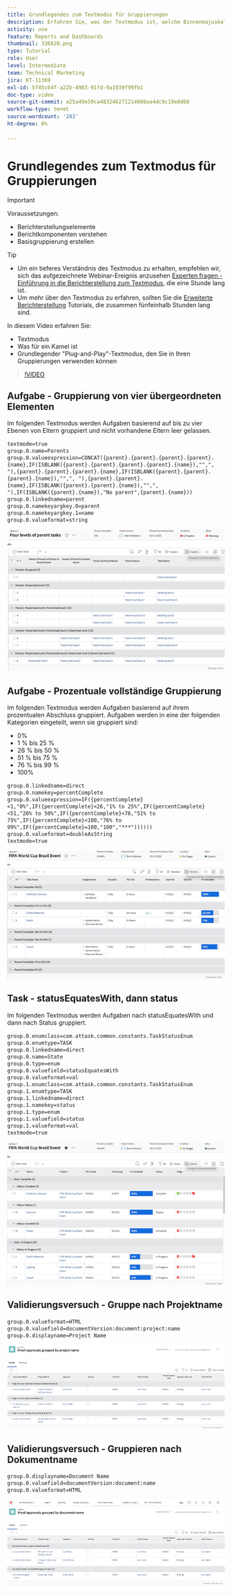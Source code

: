 ```yaml
---
title: Grundlegendes zum Textmodus für Gruppierungen
description: Erfahren Sie, was der Textmodus ist, welche Binnenmajuskel-Groß-/Kleinschreibung ist und welchen einfachen Textmodus Sie in Ihren Gruppierungen in Workfront verwenden können.
activity: use
feature: Reports and Dashboards
thumbnail: 336820.png
type: Tutorial
role: User
level: Intermediate
team: Technical Marketing
jira: KT-11369
exl-id: 5f45c64f-a22b-4983-91fd-9a1939f99fb1
doc-type: video
source-git-commit: a25a49e59ca483246271214886ea4dc9c10e8d66
workflow-type: tm+mt
source-wordcount: '283'
ht-degree: 0%

---
```


# Grundlegendes zum Textmodus für Gruppierungen

>[!IMPORTANT]
>
>Voraussetzungen:
>
>* Berichterstellungselemente
>* Berichtkomponenten verstehen
>* Basisgruppierung erstellen

>[!TIP]
>
>* Um ein tieferes Verständnis des Textmodus zu erhalten, empfehlen wir, sich das aufgezeichnete Webinar-Ereignis anzusehen [Experten fragen - Einführung in die Berichterstellung zum Textmodus](https://experienceleague.adobe.com/docs/workfront-events/events/reporting-and-dashboards/introduction-to-text-mode-reporting.html?lang=en), die eine Stunde lang ist.
>* Um mehr über den Textmodus zu erfahren, sollten Sie die [Erweiterte Berichterstellung](https://experienceleague.adobe.com/docs/workfront-learn/tutorials-workfront/reporting/advanced-reporting/welcome-to-advanced-reporting.html?lang=en) Tutorials, die zusammen fünfeinhalb Stunden lang sind.

In diesem Video erfahren Sie:

* Textmodus
* Was für ein Kamel ist
* Grundlegender &quot;Plug-and-Play&quot;-Textmodus, den Sie in Ihren Gruppierungen verwenden können

>[!VIDEO](https://video.tv.adobe.com/v/3410641/?quality=12&learn=on)

## Aufgabe - Gruppierung von vier übergeordneten Elementen

Im folgenden Textmodus werden Aufgaben basierend auf bis zu vier Ebenen von Eltern gruppiert und nicht vorhandene Eltern leer gelassen.

```
textmode=true
group.0.name=Parents
group.0.valueexpression=CONCAT({parent}.{parent}.{parent}.{parent}.{name},IF(ISBLANK({parent}.{parent}.{parent}.{parent}.{name}),"",", "),{parent}.{parent}.{parent}.{name},IF(ISBLANK({parent}.{parent}.{parent}.{name}),"",", "),{parent}.{parent}.{name},IF(ISBLANK({parent}.{parent}.{name}),"",", "),IF(ISBLANK({parent}.{name}),"No parent",{parent}.{name}))
group.0.linkedname=parent
group.0.namekeyargkey.0=parent
group.0.namekeyargkey.1=name
group.0.valueformat=string
```

![Ein Bildschirmbild mit vier übergeordneten Elementen gruppierten Projektaufgaben](assets/4-parents-grouping.png)


## Aufgabe - Prozentuale vollständige Gruppierung

Im folgenden Textmodus werden Aufgaben basierend auf ihrem prozentualen Abschluss gruppiert. Aufgaben werden in eine der folgenden Kategorien eingeteilt, wenn sie gruppiert sind:

* 0%
* 1 % bis 25 %
* 26 % bis 50 %
* 51 % bis 75 %
* 76 % bis 99 %
* 100%

```
group.0.linkedname=direct
group.0.namekey=percentComplete
group.0.valueexpression=IF({percentComplete}<1,"0%",IF({percentComplete}<26,"1% to 25%",IF({percentComplete}<51,"26% to 50%",IF({percentComplete}<76,"51% to 75%",IF({percentComplete}<100,"76% to 99%",IF({percentComplete}=100,"100","***"))))))
group.0.valueformat=doubleAsString
textmode=true
```

![Ein Screenshot mit Projektanforderungen gruppiert nach Prozentsatz der Abschlüsse](assets/percent-complete-grouping.png)

## Task - statusEquatesWith, dann status

Im folgenden Textmodus werden Aufgaben nach statusEquatesWith und dann nach Status gruppiert.

```
group.0.enumclass=com.attask.common.constants.TaskStatusEnum
group.0.enumtype=TASK
group.0.linkedname=direct
group.0.name=State
group.0.type=enum
group.0.valuefield=statusEquatesWith
group.0.valueformat=val
group.1.enumclass=com.attask.common.constants.TaskStatusEnum
group.1.enumtype=TASK
group.1.linkedname=direct
group.1.namekey=status
group.1.type=enum
group.1.valuefield=status
group.1.valueformat=val
textmode=true
```

![Ein Bildschirmbild mit nach statusEquatesWith gruppierten Projektaufgaben](assets/status-equates-with.png)


## Validierungsversuch - Gruppe nach Projektname

```
group.0.valueformat=HTML
group.0.valuefield=documentVersion:document:project:name
group.0.displayname=Project Name
```

![Ein Bildschirmbild mit nach Projektnamen gruppierten Testversandgenehmigungen](assets/proof-approvals-grouped-by-project-name.png)


## Validierungsversuch - Gruppieren nach Dokumentname

```
group.0.displayname=Document Name
group.0.valuefield=documentVersion:document:name
group.0.valueformat=HTML
```

![Ein Bildschirmbild mit nach Projektnamen gruppierten Testversandgenehmigungen](assets/proof-approvals-grouped-by-doc-name.png)

